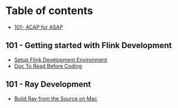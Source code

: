# Table of contents

* [101- ACAP for ASAP](README.md)

## 101 - Getting started with Flink Development

* [Setup Flink Development Environment](101-getting-started-with-flink-development/flink-dev.md)
* [Doc To Read Before Coding](101-getting-started-with-flink-development/doc-to-read-before-coding.md)

## 101 - Ray Development

* [Build Ray from the Source on Mac](101-ray-development/building-ray-from-the-source.md)


